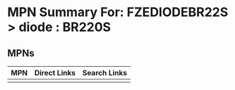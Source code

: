 



# MPN Summary For: FZEDIODEBR22S > diode : BR220S

## MPNs
  

|MPN|Direct Links|Search Links|
| :--- | :--- | :--- |
||||
